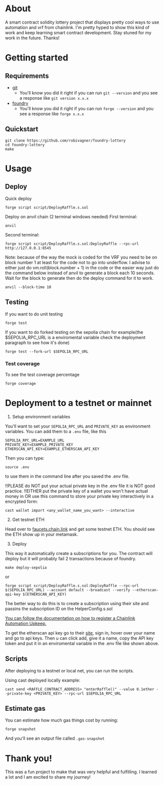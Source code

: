 # About
A smart contract solidity lottery project that displays pretty cool ways to use automation and vrf from chainlink. 
I'm pretty hyped to show this kind of work and keep learning smart contract development. 
Stay stuned for my work in the future. Thanks!

# Getting started

## Requirements
- [git](https://git-scm.com/book/en/v2/Getting-Started-Installing-Git)
  - You'll know you did it right if you can run `git --version` and you see a response like `git version x.x.x`
- [foundry](https://getfoundry.sh/)
  - You'll know you did it right if you can run `forge --version` and you see a response like `forge x.x.x`

## Quickstart
```
git clone https://github.com/robivagner/foundry-lottery
cd foundry-lottery
make
```

# Usage

## Deploy

Quick deploy
```
forge script script/DeployRaffle.s.sol
```

Deploy on anvil chain (2 terminal windows needed)
First terminal:
```
anvil
```

Second terminal:
```
forge script script/DeployRaffle.s.sol:DeployRaffle --rpc-url http://127.0.0.1:8545
```

Note: because of the way the mock is coded for the VRF you need to be on block number 1 at least for the code not to go into underflow. 
I advise to either just do vm.roll(block.number + 1) in the code or the easier way just do the command below instead of anvil to generate a block each 10 seconds. 
Wait for the block to generate then do the deploy command for it to work.
```
anvil --block-time 10
```

## Testing

If you want to do unit testing
```
forge test
```

If you want to do forked testing on the sepolia chain for example(the $SEPOLIA_RPC_URL is a enviromental variable check the deployment paragraph to see how it's done)

```
forge test --fork-url $SEPOLIA_RPC_URL
```

### Test coverage

To see the test coverage percentage

```
forge coverage
```

# Deployment to a testnet or mainnet

1. Setup environment variables

You'll want to set your `SEPOLIA_RPC_URL` and `PRIVATE_KEY` as environment variables. You can add them to a `.env` file, like this

```
SEPOLIA_RPC_URL=EXAMPLE_URL
PRIVATE_KEY=EXAMPLE_PRIVATE_KEY
ETHERSCAN_API_KEY=EXAMPLE_ETHERSCAN_API_KEY
```

Then you can type:

```
source .env
```

to use them in the command line after you saved the .env file.


!!PLEASE do NOT put your actual private key in the .env file it is NOT good practice. 
!!EITHER put the private key of a wallet you won't have actual money in OR use this command to store your private key interactively in a encrypted form:
```
cast wallet import <any_wallet_name_you_want> --interactive
```

2. Get testnet ETH

Head over to [faucets.chain.link](https://faucets.chain.link/) and get some testnet ETH. You should see the ETH show up in your metamask.

3. Deploy

This way it automatically create a subscriptions for you. The contract will deploy but it will probably fail 2 transactions because of foundry.
```
make deploy-sepolia
```
or
```
forge script script/DeployRaffle.s.sol:DeployRaffle --rpc-url $(SEPOLIA_RPC_URL) --account default --broadcast --verify --etherscan-api-key $(ETHERSCAN_API_KEY)
```

The better way to do this is to create a subscription using their site and passins the subscription ID on the HelperConfig.s.sol

[You can follow the documentation on how to register a Chainlink Automation Upkeep.](https://docs.chain.link/chainlink-automation/guides/register-upkeep)

To get the etherscan api key go to their [site](https://etherscan.io/), sign in, hover over your name and go to api keys. 
Then u can click add, give it a name, copy the API key token and put it in an enviromental variable in the .env file like shown above.

## Scripts

After deploying to a testnet or local net, you can run the scripts.

Using cast deployed locally example:

```
cast send <RAFFLE_CONTRACT_ADDRESS> "enterRaffle()" --value 0.1ether --private-key <PRIVATE_KEY> --rpc-url $SEPOLIA_RPC_URL
```

## Estimate gas

You can estimate how much gas things cost by running:

```
forge snapshot
```

And you'll see an output file called `.gas-snapshot`

# Thank you!

This was a fun project to make that was very helpful and fulfilling. I learned a lot and I am excited to share my journey!
